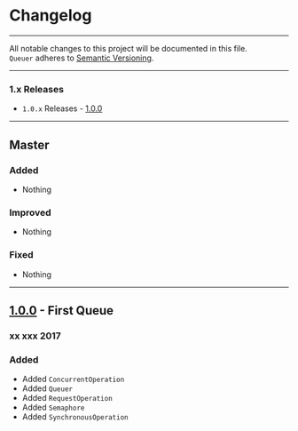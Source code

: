 Changelog
=========

---

All notable changes to this project will be documented in this file.<br>
`Queuer` adheres to [Semantic Versioning](http://semver.org/).

---

### 1.x Releases
- `1.0.x` Releases - [1.0.0](#100---first-queue)

---

## Master
### Added
- Nothing

### Improved
- Nothing

### Fixed
- Nothing

---

## [1.0.0](https://github.com/FabrizioBrancati/Queuer/releases/tag/v1.0.0) - First Queue
### xx xxx 2017
### Added
- Added `ConcurrentOperation`
- Added `Queuer`
- Added `RequestOperation`
- Added `Semaphore`
- Added `SynchronousOperation`
